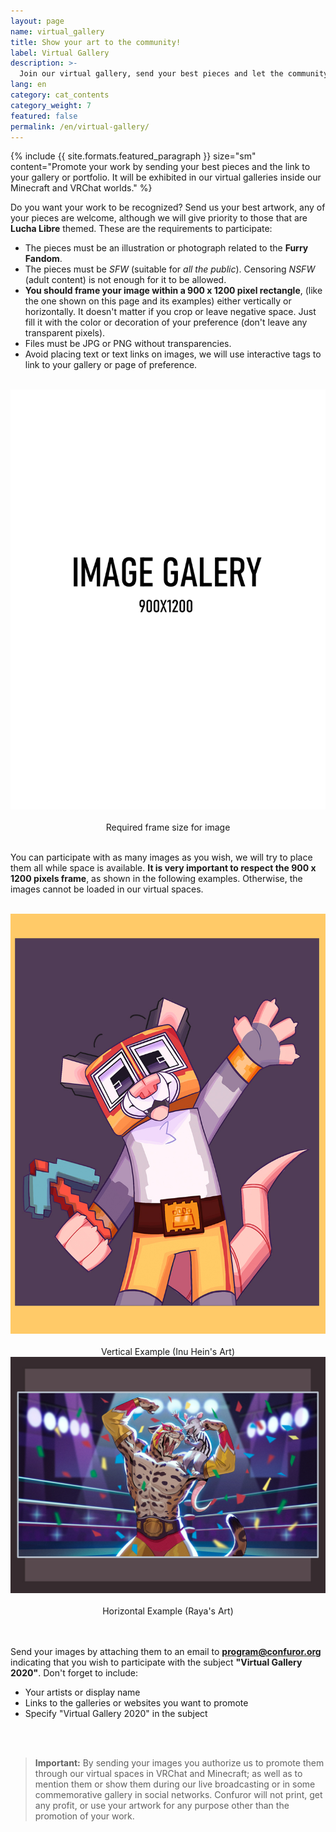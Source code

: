 ```yaml
---
layout: page
name: virtual_gallery
title: Show your art to the community!
label: Virtual Gallery
description: >-
  Join our virtual gallery, send your best pieces and let the community know about you
lang: en
category: cat_contents
category_weight: 7
featured: false
permalink: /en/virtual-gallery/
---
```


{%
  include {{ site.formats.featured_paragraph }}
  size="sm"
  content="Promote your work by sending your best pieces and the link to your gallery or portfolio. It will be exhibited in our virtual galleries inside our Minecraft and VRChat worlds."
%}

Do you want your work to be recognized? Send us your best artwork, any of your pieces are welcome, although we will give priority to those that are **Lucha Libre** themed. These are the requirements to participate:

- The pieces must be an illustration or photograph related to the **Furry Fandom**.
- The pieces must be *SFW* (suitable for *all the public*). Censoring *NSFW* (adult content) is not enough for it to be allowed.
- **You should frame your image within a 900 x 1200 pixel rectangle**, (like the one shown on this page and its examples) either vertically or horizontally. It doesn't matter if you crop or leave negative space. Just fill it with the color or decoration of your preference (don't leave any transparent pixels).
- Files must be JPG or PNG without transparencies.
- Avoid placing text or text links on images, we will use interactive tags to link to your gallery or page of preference.

<br>
<div class="container" style="text-align: center;">
  <img class="img-fluid" src="/assets/images/base_image.jpg" alt="Imagen de 900 x 1200 pixeles">
  <br><br>
  <span>Required frame size for image</span>
</div>
<br>

You can participate with as many images as you wish, we will try to place them all while space is available. **It is very important to respect the 900 x 1200 pixels frame**, as shown in the following examples. Otherwise, the images cannot be loaded in our virtual spaces.

<br>
<div class="container-overflow">
  <div class="row" style="align-items: center;">
    <div class="col-md-5" style="text-align:center;">
      <img src="/assets/images/hein_minecraft_sample.jpg" class="img-fluid">
      <br><br>
      <span>Vertical Example (Inu Hein's Art)</span>
    </div>
    <div class="col-md-7" style="text-align:center;">
      <img src="/assets/images/raya_lucha_example.jpg" class="img-fluid">
      <br><br>
      <span>Horizontal Example (Raya's Art)</span>
    </div>
  </div>
</div>
<br><br>

Send your images by attaching them to an email to **program@confuror.org** indicating that you wish to participate with the subject **"Virtual Gallery 2020"**. Don't forget to include:

- Your artists or display name
- Links to the galleries or websites you want to promote
- Specify "Virtual Gallery 2020" in the subject

<br><br>

> **Important:** By sending your images you authorize us to promote them through our virtual spaces in VRChat and Minecraft; as well as to mention them or show them during our live broadcasting or in some commemorative gallery in social networks. Confuror will not print, get any profit, or use your artwork for any purpose other than the promotion of your work.